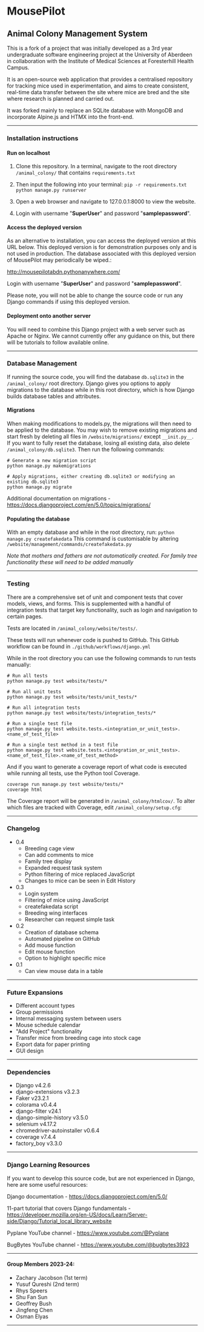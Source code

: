 # MousePilot
## Animal Colony Management System
This is a fork of a project that was initially developed as a 3rd year undergraduate software engineering project at the University of Aberdeen in collaboration with the Institute of Medical Sciences at Foresterhill Health Campus. 

It is an open-source web application that provides a centralised repository for tracking mice used in experimentation, and aims to create consistent, real-time data transfer between the site where mice are bred and the site where research is planned and carried out.

It was forked mainly to replace an SQLite database with MongoDB and incorporate Alpine.js and HTMX into the front-end.

---

### Installation instructions

#### Run on localhost

1. Clone this repository. In a terminal, navigate to the root directory ```/animal_colony/``` that contains ```requirements.txt```

2. Then input the following into your terminal:
```pip -r requirements.txt```
```python manage.py runserver```

3. Open a web browser and navigate to 127.0.0.1:8000 to view the website.

4. Login with username "**SuperUser**" and password "**samplepassword**".

#### Access the deployed version
As an alternative to installation, you can access the deployed version at this URL below. This deployed version is for demonstration purposes only and is not used in production. The database associated with this deployed version of MousePilot may periodically be wiped.:

http://mousepilotabdn.pythonanywhere.com/ 

Login with username "**SuperUser**" and password "**samplepassword**". 

Please note, you will not be able to change the source code or run any Django commands if using this deployed version.  

#### Deployment onto another server

You will need to combine this Django project with a web server such as Apache or Nginx. We cannot currently offer any guidance on this, but there will be tutorials to follow available online.

---

### Database Management

If running the source code, you will find the database ```db.sqlite3```  in the ```/animal_colony/``` root directory. Django gives you options to apply migrations to the database while in this root directory, which is how Django builds database tables and attributes.

#### Migrations

When making modifications to models.py, the migrations will then need to be applied to the database. You may wish to remove existing migrations and start fresh by deleting all files in ```/website/migrations/``` except ```__init.py__```. If you want to fully reset the database, losing all existing data, also delete ```/animal_colony/db.sqlite3```. Then run the following commands:
```
# Generate a new migration script
python manage.py makemigrations

# Apply migrations, either creating db.sqlite3 or modifying an existing db.sqlite3
python manage.py migrate
```
Additional documentation on migrations - https://docs.djangoproject.com/en/5.0/topics/migrations/

#### Populating the database
With an empty database and while in the root directory, run:
```python manage.py createfakedata```
This command is customisable by altering ```/website/management/commands/createfakedata.py```

*Note that mothers and fathers are not automatically created. For family tree functionality these will need to be added manually*

--- 

### Testing

There are a comprehensive set of unit and component tests that cover models, views, and forms. This is supplemented with a handful of integration tests that target key functionality, such as login and navigation to certain pages.

Tests are located in ```/animal_colony/website/tests/```. 

These tests will run whenever code is pushed to GitHub. This GitHub workflow can be found in ```./github/workflows/django.yml```

While in the root directory you can use the following commands to run tests manually:

```
# Run all tests
python manage.py test website/tests/*

# Run all unit tests
python manage.py test website/tests/unit_tests/*

# Run all integration tests
python manage.py test website/tests/integration_tests/*

# Run a single test file
python manage.py test website.tests.<integration_or_unit_tests>.<name_of_test_file>

# Run a single test method in a test file
python manage.py test website.tests.<integration_or_unit_tests>.<name_of_test_file>.<name_of_test_method>
```

And if you want to generate a coverage report of what code is executed while running all tests, use the Python tool Coverage.
```
coverage run manage.py test website/tests/*
coverage html
```
 The Coverage report will be generated in ```/animal_colony/htmlcov/```. To alter which files are tracked with Coverage, edit ```/animal_colony/setup.cfg```:

---

### Changelog

- 0.4
  - Breeding cage view
  - Can add comments to mice
  - Family tree display
  - Expanded request task system
  - Python filtering of mice replaced JavaScript
  - Changes to mice can be seen in Edit History
- 0.3
  - Login system
  - Filtering of mice using JavaScript
  - createfakedata script
  - Breeding wing interfaces
  - Researcher can request simple task
- 0.2
  - Creation of database schema
  - Automated pipeline on GitHub
  - Add mouse function
  - Edit mouse function
  - Option to highlight specific mice
- 0.1
  - Can view mouse data in a table
---
### Future Expansions

- Different account types
- Group permissions
- Internal messaging system between users
- Mouse schedule calendar
- "Add Project" functionality
- Transfer mice from breeding cage into stock cage
- Export data for paper printing
- GUI design

---
### Dependencies
- Django v4.2.6
- django-extensions v3.2.3
- Faker v23.2.1
- colorama v0.4.4
- django-filter v24.1
- django-simple-history v3.5.0
- selenium v4.17.2
- chromedriver-autoinstaller v0.6.4
- coverage v7.4.4
- factory_boy v3.3.0
---

### Django Learning Resources

If you want to develop this source code, but are not experienced in Django, here are some useful resources:

Django documentation - https://docs.djangoproject.com/en/5.0/

11-part tutorial that covers Django fundamentals - https://developer.mozilla.org/en-US/docs/Learn/Server-side/Django/Tutorial_local_library_website

Pyplane YouTube channel - https://www.youtube.com/@Pyplane

BugBytes YouTube channel - https://www.youtube.com/@bugbytes3923

---
#### Group Members 2023-24:

- Zachary Jacobson (1st term)
- Yusuf Qureshi (2nd term)
- Rhys Speers
- Shu Fan Sun
- Geoffrey Bush
- Jingfeng Chen
- Osman Elyas

---